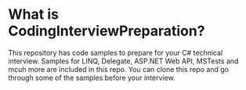 # What is CodingInterviewPreparation?
This repository has code samples to prepare for your C# technical interview. Samples for LINQ, Delegate, ASP.NET Web API, MSTests and mcuh more are included in this repo. You can clone this repo and go through some of the samples before your interview.

